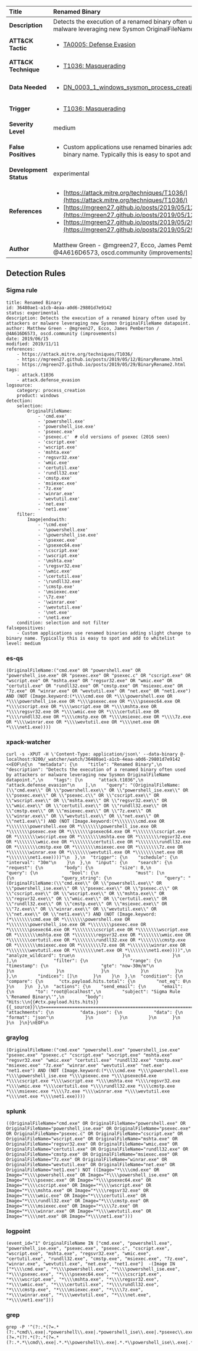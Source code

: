 | Title                    | Renamed Binary       |
|:-------------------------|:------------------|
| **Description**          | Detects the execution of a renamed binary often used by attackers or malware leveraging new Sysmon OriginalFileName datapoint. |
| **ATT&amp;CK Tactic**    |  <ul><li>[TA0005: Defense Evasion](https://attack.mitre.org/tactics/TA0005)</li></ul>  |
| **ATT&amp;CK Technique** | <ul><li>[T1036: Masquerading](https://attack.mitre.org/techniques/T1036)</li></ul>  |
| **Data Needed**          | <ul><li>[DN_0003_1_windows_sysmon_process_creation](../Data_Needed/DN_0003_1_windows_sysmon_process_creation.md)</li></ul>  |
| **Trigger**              | <ul><li>[T1036: Masquerading](../Triggers/T1036.md)</li></ul>  |
| **Severity Level**       | medium |
| **False Positives**      | <ul><li>Custom applications use renamed binaries adding slight change to binary name. Typically this is easy to spot and add to whitelist</li></ul>  |
| **Development Status**   | experimental |
| **References**           | <ul><li>[https://attack.mitre.org/techniques/T1036/](https://attack.mitre.org/techniques/T1036/)</li><li>[https://mgreen27.github.io/posts/2019/05/12/BinaryRename.html](https://mgreen27.github.io/posts/2019/05/12/BinaryRename.html)</li><li>[https://mgreen27.github.io/posts/2019/05/29/BinaryRename2.html](https://mgreen27.github.io/posts/2019/05/29/BinaryRename2.html)</li></ul>  |
| **Author**               | Matthew Green - @mgreen27, Ecco, James Pemberton / @4A616D6573, oscd.community (improvements) |


## Detection Rules

### Sigma rule

```
title: Renamed Binary
id: 36480ae1-a1cb-4eaa-a0d6-29801d7e9142
status: experimental
description: Detects the execution of a renamed binary often used by attackers or malware leveraging new Sysmon OriginalFileName datapoint.
author: Matthew Green - @mgreen27, Ecco, James Pemberton / @4A616D6573, oscd.community (improvements)
date: 2019/06/15
modified: 2019/11/11
references:
    - https://attack.mitre.org/techniques/T1036/
    - https://mgreen27.github.io/posts/2019/05/12/BinaryRename.html
    - https://mgreen27.github.io/posts/2019/05/29/BinaryRename2.html
tags:
    - attack.t1036
    - attack.defense_evasion
logsource:
    category: process_creation
    product: windows
detection:
    selection:
        OriginalFileName:
            - 'cmd.exe'
            - 'powershell.exe'
            - 'powershell_ise.exe'
            - 'psexec.exe'
            - 'psexec.c'  # old versions of psexec (2016 seen)
            - 'cscript.exe'
            - 'wscript.exe'
            - 'mshta.exe'
            - 'regsvr32.exe'
            - 'wmic.exe'
            - 'certutil.exe'
            - 'rundll32.exe'
            - 'cmstp.exe'
            - 'msiexec.exe'
            - '7z.exe'
            - 'winrar.exe'
            - 'wevtutil.exe'
            - 'net.exe'
            - 'net1.exe'
    filter:
        Image|endswith:
            - '\cmd.exe'
            - '\powershell.exe'
            - '\powershell_ise.exe'
            - '\psexec.exe'
            - '\psexec64.exe'
            - '\cscript.exe'
            - '\wscript.exe'
            - '\mshta.exe'
            - '\regsvr32.exe'
            - '\wmic.exe'
            - '\certutil.exe'
            - '\rundll32.exe'
            - '\cmstp.exe'
            - '\msiexec.exe'
            - '\7z.exe'
            - '\winrar.exe'
            - '\wevtutil.exe'
            - '\net.exe'
            - '\net1.exe'
    condition: selection and not filter
falsepositives:
    - Custom applications use renamed binaries adding slight change to binary name. Typically this is easy to spot and add to whitelist
level: medium

```





### es-qs
    
```
(OriginalFileName:("cmd.exe" OR "powershell.exe" OR "powershell_ise.exe" OR "psexec.exe" OR "psexec.c" OR "cscript.exe" OR "wscript.exe" OR "mshta.exe" OR "regsvr32.exe" OR "wmic.exe" OR "certutil.exe" OR "rundll32.exe" OR "cmstp.exe" OR "msiexec.exe" OR "7z.exe" OR "winrar.exe" OR "wevtutil.exe" OR "net.exe" OR "net1.exe") AND (NOT (Image.keyword:(*\\\\cmd.exe OR *\\\\powershell.exe OR *\\\\powershell_ise.exe OR *\\\\psexec.exe OR *\\\\psexec64.exe OR *\\\\cscript.exe OR *\\\\wscript.exe OR *\\\\mshta.exe OR *\\\\regsvr32.exe OR *\\\\wmic.exe OR *\\\\certutil.exe OR *\\\\rundll32.exe OR *\\\\cmstp.exe OR *\\\\msiexec.exe OR *\\\\7z.exe OR *\\\\winrar.exe OR *\\\\wevtutil.exe OR *\\\\net.exe OR *\\\\net1.exe))))
```


### xpack-watcher
    
```
curl -s -XPUT -H \'Content-Type: application/json\' --data-binary @- localhost:9200/_watcher/watch/36480ae1-a1cb-4eaa-a0d6-29801d7e9142 <<EOF\n{\n  "metadata": {\n    "title": "Renamed Binary",\n    "description": "Detects the execution of a renamed binary often used by attackers or malware leveraging new Sysmon OriginalFileName datapoint.",\n    "tags": [\n      "attack.t1036",\n      "attack.defense_evasion"\n    ],\n    "query": "(OriginalFileName:(\\"cmd.exe\\" OR \\"powershell.exe\\" OR \\"powershell_ise.exe\\" OR \\"psexec.exe\\" OR \\"psexec.c\\" OR \\"cscript.exe\\" OR \\"wscript.exe\\" OR \\"mshta.exe\\" OR \\"regsvr32.exe\\" OR \\"wmic.exe\\" OR \\"certutil.exe\\" OR \\"rundll32.exe\\" OR \\"cmstp.exe\\" OR \\"msiexec.exe\\" OR \\"7z.exe\\" OR \\"winrar.exe\\" OR \\"wevtutil.exe\\" OR \\"net.exe\\" OR \\"net1.exe\\") AND (NOT (Image.keyword:(*\\\\\\\\cmd.exe OR *\\\\\\\\powershell.exe OR *\\\\\\\\powershell_ise.exe OR *\\\\\\\\psexec.exe OR *\\\\\\\\psexec64.exe OR *\\\\\\\\cscript.exe OR *\\\\\\\\wscript.exe OR *\\\\\\\\mshta.exe OR *\\\\\\\\regsvr32.exe OR *\\\\\\\\wmic.exe OR *\\\\\\\\certutil.exe OR *\\\\\\\\rundll32.exe OR *\\\\\\\\cmstp.exe OR *\\\\\\\\msiexec.exe OR *\\\\\\\\7z.exe OR *\\\\\\\\winrar.exe OR *\\\\\\\\wevtutil.exe OR *\\\\\\\\net.exe OR *\\\\\\\\net1.exe))))"\n  },\n  "trigger": {\n    "schedule": {\n      "interval": "30m"\n    }\n  },\n  "input": {\n    "search": {\n      "request": {\n        "body": {\n          "size": 0,\n          "query": {\n            "bool": {\n              "must": [\n                {\n                  "query_string": {\n                    "query": "(OriginalFileName:(\\"cmd.exe\\" OR \\"powershell.exe\\" OR \\"powershell_ise.exe\\" OR \\"psexec.exe\\" OR \\"psexec.c\\" OR \\"cscript.exe\\" OR \\"wscript.exe\\" OR \\"mshta.exe\\" OR \\"regsvr32.exe\\" OR \\"wmic.exe\\" OR \\"certutil.exe\\" OR \\"rundll32.exe\\" OR \\"cmstp.exe\\" OR \\"msiexec.exe\\" OR \\"7z.exe\\" OR \\"winrar.exe\\" OR \\"wevtutil.exe\\" OR \\"net.exe\\" OR \\"net1.exe\\") AND (NOT (Image.keyword:(*\\\\\\\\cmd.exe OR *\\\\\\\\powershell.exe OR *\\\\\\\\powershell_ise.exe OR *\\\\\\\\psexec.exe OR *\\\\\\\\psexec64.exe OR *\\\\\\\\cscript.exe OR *\\\\\\\\wscript.exe OR *\\\\\\\\mshta.exe OR *\\\\\\\\regsvr32.exe OR *\\\\\\\\wmic.exe OR *\\\\\\\\certutil.exe OR *\\\\\\\\rundll32.exe OR *\\\\\\\\cmstp.exe OR *\\\\\\\\msiexec.exe OR *\\\\\\\\7z.exe OR *\\\\\\\\winrar.exe OR *\\\\\\\\wevtutil.exe OR *\\\\\\\\net.exe OR *\\\\\\\\net1.exe))))",\n                    "analyze_wildcard": true\n                  }\n                }\n              ],\n              "filter": {\n                "range": {\n                  "timestamp": {\n                    "gte": "now-30m/m"\n                  }\n                }\n              }\n            }\n          }\n        },\n        "indices": []\n      }\n    }\n  },\n  "condition": {\n    "compare": {\n      "ctx.payload.hits.total": {\n        "not_eq": 0\n      }\n    }\n  },\n  "actions": {\n    "send_email": {\n      "email": {\n        "to": "root@localhost",\n        "subject": "Sigma Rule \'Renamed Binary\'",\n        "body": "Hits:\\n{{#ctx.payload.hits.hits}}{{_source}}\\n================================================================================\\n{{/ctx.payload.hits.hits}}",\n        "attachments": {\n          "data.json": {\n            "data": {\n              "format": "json"\n            }\n          }\n        }\n      }\n    }\n  }\n}\nEOF\n
```


### graylog
    
```
(OriginalFileName:("cmd.exe" "powershell.exe" "powershell_ise.exe" "psexec.exe" "psexec.c" "cscript.exe" "wscript.exe" "mshta.exe" "regsvr32.exe" "wmic.exe" "certutil.exe" "rundll32.exe" "cmstp.exe" "msiexec.exe" "7z.exe" "winrar.exe" "wevtutil.exe" "net.exe" "net1.exe") AND (NOT (Image.keyword:(*\\\\cmd.exe *\\\\powershell.exe *\\\\powershell_ise.exe *\\\\psexec.exe *\\\\psexec64.exe *\\\\cscript.exe *\\\\wscript.exe *\\\\mshta.exe *\\\\regsvr32.exe *\\\\wmic.exe *\\\\certutil.exe *\\\\rundll32.exe *\\\\cmstp.exe *\\\\msiexec.exe *\\\\7z.exe *\\\\winrar.exe *\\\\wevtutil.exe *\\\\net.exe *\\\\net1.exe))))
```


### splunk
    
```
((OriginalFileName="cmd.exe" OR OriginalFileName="powershell.exe" OR OriginalFileName="powershell_ise.exe" OR OriginalFileName="psexec.exe" OR OriginalFileName="psexec.c" OR OriginalFileName="cscript.exe" OR OriginalFileName="wscript.exe" OR OriginalFileName="mshta.exe" OR OriginalFileName="regsvr32.exe" OR OriginalFileName="wmic.exe" OR OriginalFileName="certutil.exe" OR OriginalFileName="rundll32.exe" OR OriginalFileName="cmstp.exe" OR OriginalFileName="msiexec.exe" OR OriginalFileName="7z.exe" OR OriginalFileName="winrar.exe" OR OriginalFileName="wevtutil.exe" OR OriginalFileName="net.exe" OR OriginalFileName="net1.exe") NOT ((Image="*\\\\cmd.exe" OR Image="*\\\\powershell.exe" OR Image="*\\\\powershell_ise.exe" OR Image="*\\\\psexec.exe" OR Image="*\\\\psexec64.exe" OR Image="*\\\\cscript.exe" OR Image="*\\\\wscript.exe" OR Image="*\\\\mshta.exe" OR Image="*\\\\regsvr32.exe" OR Image="*\\\\wmic.exe" OR Image="*\\\\certutil.exe" OR Image="*\\\\rundll32.exe" OR Image="*\\\\cmstp.exe" OR Image="*\\\\msiexec.exe" OR Image="*\\\\7z.exe" OR Image="*\\\\winrar.exe" OR Image="*\\\\wevtutil.exe" OR Image="*\\\\net.exe" OR Image="*\\\\net1.exe")))
```


### logpoint
    
```
(event_id="1" OriginalFileName IN ["cmd.exe", "powershell.exe", "powershell_ise.exe", "psexec.exe", "psexec.c", "cscript.exe", "wscript.exe", "mshta.exe", "regsvr32.exe", "wmic.exe", "certutil.exe", "rundll32.exe", "cmstp.exe", "msiexec.exe", "7z.exe", "winrar.exe", "wevtutil.exe", "net.exe", "net1.exe"]  -(Image IN ["*\\\\cmd.exe", "*\\\\powershell.exe", "*\\\\powershell_ise.exe", "*\\\\psexec.exe", "*\\\\psexec64.exe", "*\\\\cscript.exe", "*\\\\wscript.exe", "*\\\\mshta.exe", "*\\\\regsvr32.exe", "*\\\\wmic.exe", "*\\\\certutil.exe", "*\\\\rundll32.exe", "*\\\\cmstp.exe", "*\\\\msiexec.exe", "*\\\\7z.exe", "*\\\\winrar.exe", "*\\\\wevtutil.exe", "*\\\\net.exe", "*\\\\net1.exe"]))
```


### grep
    
```
grep -P '^(?:.*(?=.*(?:.*cmd\\.exe|.*powershell\\.exe|.*powershell_ise\\.exe|.*psexec\\.exe|.*psexec\\.c|.*cscript\\.exe|.*wscript\\.exe|.*mshta\\.exe|.*regsvr32\\.exe|.*wmic\\.exe|.*certutil\\.exe|.*rundll32\\.exe|.*cmstp\\.exe|.*msiexec\\.exe|.*7z\\.exe|.*winrar\\.exe|.*wevtutil\\.exe|.*net\\.exe|.*net1\\.exe))(?=.*(?!.*(?:.*(?=.*(?:.*.*\\cmd\\.exe|.*.*\\powershell\\.exe|.*.*\\powershell_ise\\.exe|.*.*\\psexec\\.exe|.*.*\\psexec64\\.exe|.*.*\\cscript\\.exe|.*.*\\wscript\\.exe|.*.*\\mshta\\.exe|.*.*\\regsvr32\\.exe|.*.*\\wmic\\.exe|.*.*\\certutil\\.exe|.*.*\\rundll32\\.exe|.*.*\\cmstp\\.exe|.*.*\\msiexec\\.exe|.*.*\\7z\\.exe|.*.*\\winrar\\.exe|.*.*\\wevtutil\\.exe|.*.*\\net\\.exe|.*.*\\net1\\.exe))))))'
```



